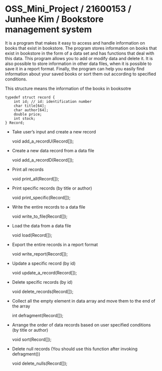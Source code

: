 # OSS_Mini_Project / 21600153 / Junhee Kim / Bookstore management system

It is a program that makes it easy to access and handle information on books that exist in bookstore.
The program stores information on books that exist in bookstore in the form of a data set and has functions that deal with this data.
This program allows you to add or modify data and delete it.
It is also possible to store information in other data files, when it is possible to save it in a report format.
Finally, the program can help you easily find information about your saved books or sort them out according to specified conditions.
 
This structure means the information of the books in booksotre 

	typedef struct record {
		int id; // id: identification number   
  		char title[64];   
  		char author[64];   
  		double price;   
  		int stock;   
	} Record;

* Take user’s input and create a new record   

	void add_a_recordU(Record[]);

* Create a new data record from a data file   

	void add_a_recordD(Record[]);

* Print all records   

	void print_all(Record[]);

* Print specific records (by title or author)   

	void print_specific(Record[]);

* Write the entire records to a data file   

	void write_to_file(Record[]);

* Load the data from a data file   

	void load(Record[]);

* Export the entire records in a report format   

	void write_report(Record[]);

* Update a specific record (by id)   

	void update_a_record(Record[]);

* Delete specific records (by id)   

	void delete_records(Record[]);

* Collect all the empty element in data array and move them to the end of the array   

	int defragment(Record[]);

* Arrange the order of data records based on user specified conditions (by title or author)   

	void sort(Record[]);

* Delete null records (You should use this function after invoking defragment())   

	void delete_nulls(Record[]);
